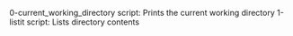 0-current_working_directory script: Prints the current working directory
1-listit script: Lists directory contents
